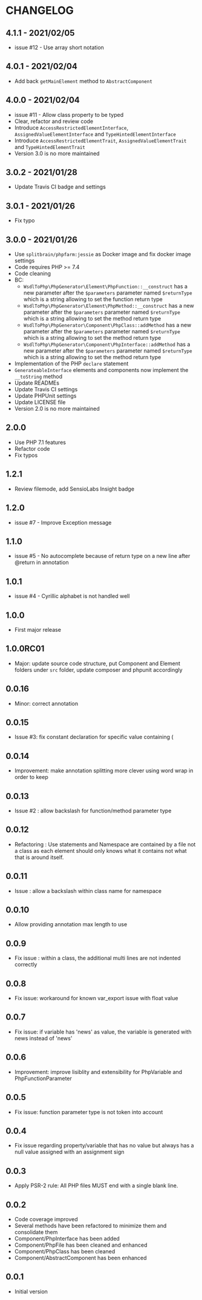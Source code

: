 # CHANGELOG

## 4.1.1 - 2021/02/05
- issue #12 - Use array short notation

## 4.0.1 - 2021/02/04
- Add back `getMainElement` method to `AbstractComponent`

## 4.0.0 - 2021/02/04
- issue #11 - Allow class property to be typed
- Clear, refactor and review code
- Introduce `AccessRestrictedElementInterface`, `AssignedValueElementInterface` and `TypeHintedElementInterface`
- Introduce `AccessRestrictedElementTrait`, `AssignedValueElementTrait` and `TypeHintedElementTrait`
- Version 3.0 is no more maintained

## 3.0.2 - 2021/01/28
- Update Travis CI badge and settings

## 3.0.1 - 2021/01/26
- Fix typo

## 3.0.0 - 2021/01/26
- Use `splitbrain/phpfarm:jessie` as Docker image and fix docker image settings
- Code requires PHP >= 7.4
- Code cleaning
- BC:
    - `WsdlToPhp\PhpGenerator\Element\PhpFunction::__construct` has a new parameter after the `$parameters` parameter named `$returnType` which is a string allowing to set the function return type
    - `WsdlToPhp\PhpGenerator\Element\PhpMethod::__construct` has a new parameter after the `$parameters` parameter named `$returnType` which is a string allowing to set the method return type
    - `WsdlToPhp\PhpGenerator\Component\PhpClass::addMethod` has a new parameter after the `$parameters` parameter named `$returnType` which is a string allowing to set the method return type
    - `WsdlToPhp\PhpGenerator\Component\PhpInterface::addMethod` has a new parameter after the `$parameters` parameter named `$returnType` which is a string allowing to set the method return type
- Implementation of the PHP `declare` statement
- `GenerateableInterface` elements and components now implement the `__toString` method
- Update READMEs
- Update Travis CI settings
- Update PHPUnit settings
- Update LICENSE file
- Version 2.0 is no more maintained

## 2.0.0
- Use PHP 7.1 features
- Refactor code
- Fix typos

## 1.2.1
- Review filemode, add SensioLabs Insight badge

## 1.2.0
- issue #7 - Improve Exception message

## 1.1.0
- issue #5 - No autocomplete because of return type on a new line after @return in annotation

## 1.0.1
- issue #4 - Cyrillic alphabet is not handled well

## 1.0.0
- First major release

## 1.0.0RC01
- Major: update source code structure, put Component and Element folders under ```src``` folder, update composer and phpunit accordingly

## 0.0.16
- Minor: correct annotation

## 0.0.15
- Issue #3: fix constant declaration for specific value containing (
 
## 0.0.14
- Improvement: make annotation splitting more clever using word wrap in order to keep 

## 0.0.13
- Issue #2 : allow backslash for function/method parameter type

## 0.0.12
- Refactoring : Use statements and Namespace are contained by a file not a class as each element should only knows what it contains not what that is around itself.

## 0.0.11
- Issue : allow a backslash within class name for namespace

## 0.0.10
- Allow providing annotation max length to use

## 0.0.9
- Fix issue : within a class, the additional multi lines are not indented correctly

## 0.0.8
- Fix issue: workaround for known var_export issue with float value

## 0.0.7
- Fix issue: if variable has 'news' as value, the variable is generated with news instead of 'news'

## 0.0.6
- Improvement: improve lisiblity and extensibility for PhpVariable and PhpFunctionParameter

## 0.0.5
- Fix issue: function parameter type is not token into account

## 0.0.4
- Fix issue regarding property/variable that has no value but always has a null value assigned with an assignment sign

## 0.0.3
- Apply PSR-2 rule: All PHP files MUST end with a single blank line.

## 0.0.2
- Code coverage improved
- Several methods have been refactored to minimize them and consolidate them
- Component/PhpInterface has been added
- Component/PhpFile has been cleaned and enhanced
- Component/PhpClass has been cleaned
- Component/AbstractComponent has been enhanced

## 0.0.1
- Initial version
